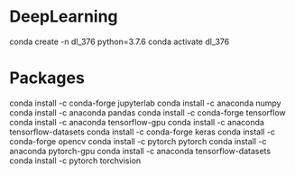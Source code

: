 # DeepLearning
conda create -n dl_376 python=3.7.6
conda activate dl_376

# Packages
conda install -c conda-forge jupyterlab
conda install -c anaconda numpy
conda install -c anaconda pandas
conda install -c conda-forge tensorflow
conda install -c anaconda tensorflow-gpu
conda install -c anaconda tensorflow-datasets
conda install -c conda-forge keras
conda install -c conda-forge opencv
conda install -c pytorch pytorch
conda install -c anaconda pytorch-gpu
conda install -c anaconda tensorflow-datasets
conda install -c pytorch torchvision